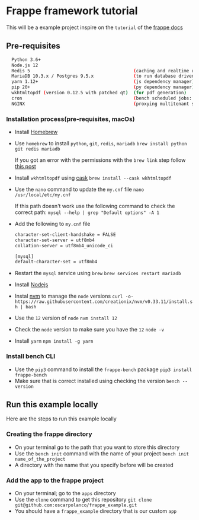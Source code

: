# Frappe framework tutorial

This will be a example project inspire on the `tutorial` of the [frappe docs](https://frappeframework.com/docs)

## Pre-requisites

```bash
  Python 3.6+
  Node.js 12
  Redis 5                                       (caching and realtime updates)
  MariaDB 10.3.x / Postgres 9.5.x               (to run database driven apps)
  yarn 1.12+                                    (js dependency manager)
  pip 20+                                       (py dependency manager)
  wkhtmltopdf (version 0.12.5 with patched qt)  (for pdf generation)
  cron                                          (bench scheduled jobs: automated certificate renewal, scheduled backups)
  NGINX                                         (proxying multitenant sites in production)
```

### Installation process(pre-requisites, macOs)

- Install [Homebrew](https://brew.sh/)
- Use `homebrew` to install `python`, `git`, `redis`, `mariadb`
  `brew install python git redis mariadb`

  If you got an error with the permissions with the `brew link` step follow [this post](https://gist.github.com/dalegaspi/7d336944041f31466c0f9c7a17f7d601)

- Install `wkhtmltopdf` using [cask](https://github.com/Homebrew/homebrew-cask)
  `brew install --cask wkhtmltopdf`
- Use the `nano` command to update the `my.cnf` file
  `nano /usr/local/etc/my.cnf`

  If this path doesn't work use the following command to check the correct path:
  `mysql --help | grep "Default options" -A 1`

- Add the following to `my.cnf` file

  ```bash
  character-set-client-handshake = FALSE
  character-set-server = utf8mb4
  collation-server = utf8mb4_unicode_ci

  [mysql]
  default-character-set = utf8mb4
  ```

- Restart the `mysql` service using `brew`
  `brew services restart mariadb`
- Install [Nodejs](https://nodejs.org/en/)
- Instal [nvm](https://github.com/nvm-sh/nvm) to manage the `node` versions
  `curl -o- https://raw.githubusercontent.com/creationix/nvm/v0.33.11/install.sh | bash`
- Use the `12` version of `node`
  `nvm install 12`
- Check the `node` version to make sure you have the `12`
  `node -v`
- Install `yarm`
  `npm install -g yarn`

### Install bench CLI

- Use the `pip3` command to install the `frappe-bench` package
  `pip3 install frappe-bench`
- Make sure that is correct installed using checking the version
  `bench --version`

## Run this example locally

Here are the steps to run this example locally
### Creating the frappe directory

- On your terminal go to the path that you want to store this directory
- Use the `bench init` command with the name of your project
    `bench init name_of_the_project`
- A directory with the name that you specify before will be created

### Add the app to the frappe project

- On your terminal; go to the `apps` directory
- Use the `clone` command to get this repository
  `git clone git@github.com:oscarpolanco/frappe_example.git`
- You should have a `frappe_example` directory that is our custom `app`
